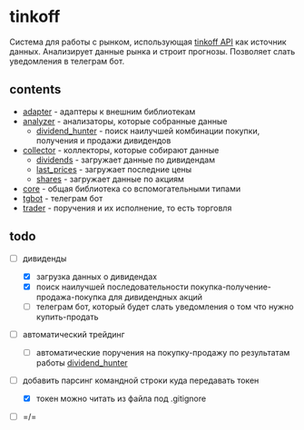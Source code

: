 # tinkoff

Система для работы с рынком, использующая [tinkoff API](https://russianinvestments.github.io/investAPI/) как источник данных. Анализирует данные рынка и строит прогнозы. Позволяет слать уведомления в телеграм бот.

## contents

- [adapter](/adapter/readme.md) - адаптеры к внешним библиотекам
- [analyzer](/analyzer/readme.md) - анализаторы, которые собранные данные
   - [dividend_hunter](/analyzer/dividend_hunter/readme.md) - поиск наилучшей комбинации покупки, получения и продажи дивидендов
- [collector](/collector/readme.md) - коллекторы, которые собирают данные
  - [dividends](/collector/dividends/readme.md) - загружает данные по дивидендам
  - [last_prices](/collector/last_prices/readme.md) - загружает последние цены
  - [shares](/collector/shares/readme.md) - загружает данные по акциям
- [core](/core/readme.md) - общая библиотека со вспомогательными типами
- [tgbot](/tgbot/readme.md) - телеграм бот
- [trader](/trader/readme.md) - поручения и их исполнение, то есть торговля

## todo

- [ ] дивиденды
  - [x] загрузка данных о дивидендах
  - [x] поиск наилучшей последовательности покупка-получение-продажа-покупка для дивидендных акций
  - [ ] телеграм бот, который будет слать уведомления о том что нужно купить-продать
- [ ] автоматический трейдинг
  - [ ] автоматические поручения на покупку-продажу по результатам работы [dividend_hunter](/analyzer/dividend_hunter/readme.md)
- [ ] добавить парсинг командной строки куда передавать токен
  - [x] токен можно читать из файла под .gitignore
- [ ] =/=
    
